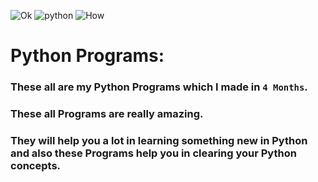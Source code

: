 ![Ok](https://forthebadge.com/images/badges/for-you.svg)
![python](http://ForTheBadge.com/images/badges/made-with-python.svg)
![How](https://forthebadge.com/images/badges/built-by-developers.svg)
# Python Programs:
### These all are my Python Programs which I made in `4 Months`.
### These all Programs are really amazing.
### They will help you a lot in learning something new in Python and also these Programs help you in clearing your Python concepts.

